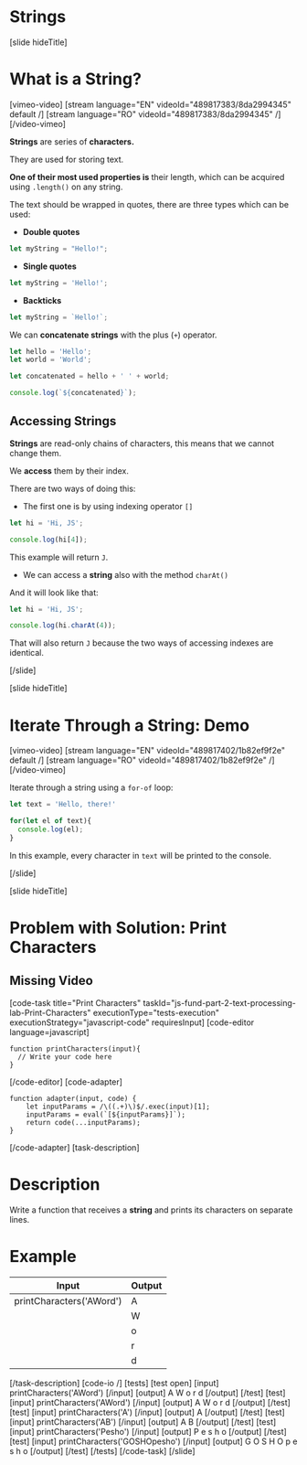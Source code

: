 # Strings

[slide hideTitle]
# What is a String?

[vimeo-video]
[stream language="EN" videoId="489817383/8da2994345" default /]
[stream language="RO" videoId="489817383/8da2994345"  /]
[/video-vimeo]

**Strings** are series of **characters.**

They are used for storing text.

**One of their most used properties is** their length, which can be acquired using `.length()` on any string.

The text should be wrapped in quotes, there are three types which can be used: 

-  **Double quotes**

```js
let myString = "Hello!";
```

-  **Single quotes**

```js
let myString = 'Hello!';
```

-  **Backticks**

```js
let myString = `Hello!`;
```

We can **concatenate strings** with the plus (`+`) operator.

```js live
let hello = 'Hello';
let world = 'World';

let concatenated = hello + ' ' + world;

console.log(`${concatenated}`);
```

## Accessing Strings


**Strings** are read-only chains of characters, this means that we cannot change them. 

We **access** them by their index. 

There are two ways of doing this:

- The first one is by using indexing operator `[]`

```js live
let hi = 'Hi, JS';

console.log(hi[4]);
```

This example will return `J`.

-  We can access a **string** also with the method `charAt()`

And it will look like that:

```js live
let hi = 'Hi, JS';

console.log(hi.charAt(4));
```

That will also return `J` because the two ways of accessing indexes are identical.

[/slide]

[slide hideTitle]
# Iterate Through a String: Demo

[vimeo-video]
[stream language="EN" videoId="489817402/1b82ef9f2e" default /]
[stream language="RO" videoId="489817402/1b82ef9f2e"  /]
[/video-vimeo]

Iterate through a string using a `for-of` loop:

```js live
let text = 'Hello, there!'

for(let el of text){
  console.log(el);
}
```

In this example, every character in `text` will be printed to the console.

[/slide]

[slide hideTitle]
# Problem with Solution: Print Characters

## Missing Video

[code-task title="Print Characters" taskId="js-fund-part-2-text-processing-lab-Print-Characters" executionType="tests-execution" executionStrategy="javascript-code" requiresInput]
[code-editor language=javascript]

```
function printCharacters(input){
  // Write your code here
}
```

[/code-editor]
[code-adapter]
```
function adapter(input, code) {
    let inputParams = /\((.+)\)$/.exec(input)[1];
    inputParams = eval(`[${inputParams}]`);
    return code(...inputParams);
}
```
[/code-adapter]
[task-description]
# Description
Write a function that receives a **string** and prints its characters on separate lines. 

# Example
  | **Input** | **Output** |
| --- | --- |
| printCharacters('AWord') | A |
||W|
||o|
||r|
||d|

[/task-description]
[code-io /]
[tests]
[test open]
[input]
printCharacters('AWord')
[/input]
[output]
A
W
o
r
d
[/output]
[/test]
[test]
[input]
printCharacters('AWord')
[/input]
[output]
A
W
o
r
d
[/output]
[/test]
[test]
[input]
printCharacters('A')
[/input]
[output]
A
[/output]
[/test]
[test]
[input]
printCharacters('AB')
[/input]
[output]
A
B
[/output]
[/test]
[test]
[input]
printCharacters('Pesho')
[/input]
[output]
P
e
s
h
o
[/output]
[/test]
[test]
[input]
printCharacters('GOSHOpesho')
[/input]
[output]
G
O
S
H
O
p
e
s
h
o
[/output]
[/test]
[/tests]
[/code-task]
[/slide]

